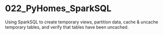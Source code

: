 # 022_PyHomes_SparkSQL
 Using SparkSQL to create temporary views, partition data, cache & uncache temporary tables, and verify that tables have been uncached.
